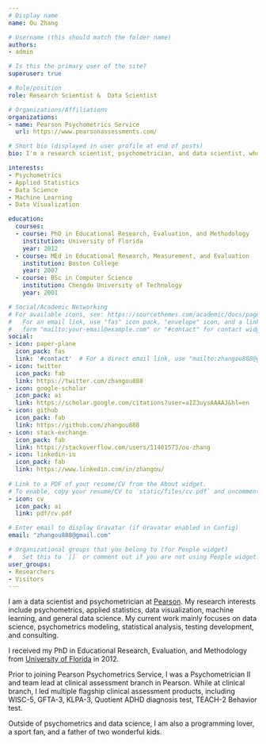```yaml
---
# Display name
name: Ou Zhang

# Username (this should match the folder name)
authors:
- admin

# Is this the primary user of the site?
superuser: true

# Role/position
role: Research Scientist &  Data Scientist

# Organizations/Affiliations
organizations:
- name: Pearson Psychometrics Service
  url: https://www.pearsonassessments.com/

# Short bio (displayed in user profile at end of posts)
bio: I'm a research scientist, psychometrician, and data scientist, who loves psychometrics, applied statistics, general data science, and programming.

interests:
- Psychometrics
- Applied Statistics
- Data Science
- Machine Learning
- Data Visualization

education:
  courses:
  - course: PhD in Educational Research, Evaluation, and Methodology
    institution: University of Florida
    year: 2012
  - course: MEd in Educational Research, Measurement, and Evaluation
    institution: Boston College
    year: 2007
  - course: BSc in Computer Science
    institution: Chengdu University of Technology
    year: 2001

# Social/Academic Networking
# For available icons, see: https://sourcethemes.com/academic/docs/page-builder/#icons
#   For an email link, use "fas" icon pack, "envelope" icon, and a link in the
#   form "mailto:your-email@example.com" or "#contact" for contact widget.
social:
- icon: paper-plane
  icon_pack: fas
  link: '#contact'  # For a direct email link, use "mailto:zhangou888@gmail.com".
- icon: twitter
  icon_pack: fab
  link: https://twitter.com/zhangou888
- icon: google-scholar
  icon_pack: ai
  link: https://scholar.google.com/citations?user=aIZ3uysAAAAJ&hl=en
- icon: github
  icon_pack: fab
  link: https://github.com/zhangou888
- icon: stack-exchange
  icon_pack: fab
  link: https://stackoverflow.com/users/11401573/ou-zhang
- icon: linkedin-in
  icon_pack: fab
  link: https://www.linkedin.com/in/zhangou/
  
# Link to a PDF of your resume/CV from the About widget.
# To enable, copy your resume/CV to `static/files/cv.pdf` and uncomment the lines below.
- icon: cv
  icon_pack: ai
  link: pdf/cv.pdf

# Enter email to display Gravatar (if Gravatar enabled in Config)
email: "zhangou888@gmail.com"

# Organizational groups that you belong to (for People widget)
#   Set this to `[]` or comment out if you are not using People widget.
user_groups:
- Researchers
- Visitors
---
```

I am a data scientist and psychometrician at [Pearson](https://www.pearsonassessments.com/). My research interests include psychometrics, applied statistics, data visualization, machine learning, and general data science. My current work mainly focuses on data science, psychometrics modeling, statistical analysis, testing development, and consulting. 

I received my PhD in Educational Research, Evaluation, and Methodology from [University of Florida](http://www.ufl.edu/) in 2012. 

Prior to joining Pearson Psychometrics Service,  I was a Psychometrician II and team lead at clinical assessment branch in Pearson. While at clinical branch, I led multiple flagship clinical assessment products, including WISC-5, GFTA-3, KLPA-3, Quotient ADHD diagnosis test, TEACH-2 Behavior test. 

Outside of psychometrics and data science, I am also a programming lover, a sport fan, and a father of two wonderful kids.


